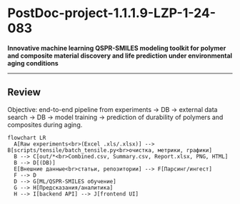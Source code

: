 # PostDoc-project-1.1.1.9-LZP-1-24-083

**Innovative machine learning QSPR-SMILES modeling toolkit for polymer and composite material discovery and life prediction under environmental aging conditions**

---

## Review
Objective: end-to-end pipeline from experiments → DB → external data search → DB → model training → prediction of durability of polymers and composites during aging.

```mermaid
flowchart LR
  A[Raw experiments<br>(Excel .xls/.xlsx)] --> B[scripts/tensile/batch_tensile.py<br>очистка, метрики, графики]
  B --> C[out/*<br>Combined.csv, Summary.csv, Report.xlsx, PNG, HTML]
  B --> D[(DB)]
  E[Внешние данные<br>статьи, репозитории] --> F[Парсинг/ингест]
  F --> D
  D --> G[ML/QSPR-SMILES обучение]
  G --> H[Предсказания/аналитика]
  H --> I[backend API] --> J[frontend UI]
